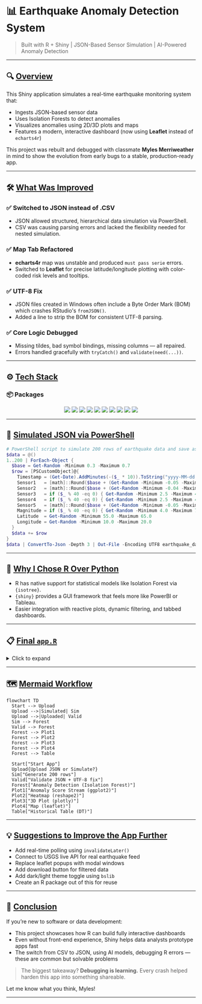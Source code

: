# 📊 Earthquake Anomaly Detection System

> Built with R + Shiny | JSON-Based Sensor Simulation | AI-Powered Anomaly Detection

---

## 🔍 [Overview](#overview)

This Shiny application simulates a real-time earthquake monitoring system that:

* Ingests JSON-based sensor data
* Uses Isolation Forests to detect anomalies
* Visualizes anomalies using 2D/3D plots and maps
* Features a modern, interactive dashboard (now using **Leaflet** instead of `echarts4r`)

This project was rebuilt and debugged with classmate **Myles Merriweather** in mind to show the evolution from early bugs to a stable, production-ready app.

---

## 🛠️ [What Was Improved](#what-was-improved)

### ✅ Switched to JSON instead of .CSV

* JSON allowed structured, hierarchical data simulation via PowerShell.
* CSV was causing parsing errors and lacked the flexibility needed for nested simulation.

### ✅ Map Tab Refactored

* **echarts4r** map was unstable and produced `must pass serie` errors.
* Switched to **Leaflet** for precise latitude/longitude plotting with color-coded risk levels and tooltips.

### ✅ UTF-8 Fix

* JSON files created in Windows often include a Byte Order Mark (BOM) which crashes RStudio's `fromJSON()`.
* Added a line to strip the BOM for consistent UTF-8 parsing.

### ✅ Core Logic Debugged

* Missing tildes, bad symbol bindings, missing columns — all repaired.
* Errors handled gracefully with `tryCatch()` and `validate(need(...))`.

---

## ⚙️ [Tech Stack](#tech-stack)

### 📦 Packages

<div align="center">
  <img src="https://img.shields.io/badge/RStudio-IDE-blue" />
  <img src="https://img.shields.io/badge/Shiny-Dashboard-orange" />
  <img src="https://img.shields.io/badge/jsonlite-JSON-green" />
  <img src="https://img.shields.io/badge/leaflet-Maps-lightblue" />
  <img src="https://img.shields.io/badge/ggplot2-Graphs-blueviolet" />
  <img src="https://img.shields.io/badge/isotree-AI-red" />
  <img src="https://img.shields.io/badge/plotly-3D-lightgreen" />
  <img src="https://img.shields.io/badge/DT-Tables-yellow" />
  <img src="https://img.shields.io/badge/shinyjs-JavaScript-lightgrey" />
  <img src="https://img.shields.io/badge/reshape2-Correlation-cyan" />
</div>

---

## 💾 [Simulated JSON via PowerShell](#simulated-json-via-powershell)

```powershell
# PowerShell script to simulate 200 rows of earthquake data and save as JSON
$data = @()
1..200 | ForEach-Object {
  $base = Get-Random -Minimum 0.3 -Maximum 0.7
  $row = [PSCustomObject]@{
    Timestamp = (Get-Date).AddMinutes(-($_ * 10)).ToString("yyyy-MM-dd HH:mm:ss")
    Sensor1   = [math]::Round($base + (Get-Random -Minimum -0.05 -Maximum 0.05), 2)
    Sensor2   = [math]::Round($base + (Get-Random -Minimum -0.04 -Maximum 0.04), 2)
    Sensor3   = if ($_ % 40 -eq 0) { Get-Random -Minimum 2.5 -Maximum 4.0 } else { [math]::Round($base + (Get-Random -Minimum -0.06 -Maximum 0.06), 2) }
    Sensor4   = if ($_ % 40 -eq 0) { Get-Random -Minimum 2.5 -Maximum 4.0 } else { [math]::Round($base + (Get-Random -Minimum -0.06 -Maximum 0.06), 2) }
    Sensor5   = [math]::Round($base + (Get-Random -Minimum -0.05 -Maximum 0.05), 2)
    Magnitude = if ($_ % 40 -eq 0) { Get-Random -Minimum 4.0 -Maximum 7.0 } else { Get-Random -Minimum 0.5 -Maximum 2.0 }
    Latitude  = Get-Random -Minimum 55.0 -Maximum 65.0
    Longitude = Get-Random -Minimum 10.0 -Maximum 20.0
  }
  $data += $row
}
$data | ConvertTo-Json -Depth 3 | Out-File -Encoding UTF8 earthquake_data.json
```

---

## 🧠 [Why I Chose R Over Python](#why-i-chose-r-over-python)

* R has native support for statistical models like Isolation Forest via `{isotree}`.
* `{shiny}` provides a GUI framework that feels more like PowerBI or Tableau.
* Easier integration with reactive plots, dynamic filtering, and tabbed dashboards.

---

## 📋 [Final `app.R`](#final-app-r)

<details>
<summary>Click to expand</summary>

```r
library(shiny)
library(dplyr)
library(jsonlite)
library(shinyjs)
library(ggplot2)
library(isotree)
library(leaflet)
library(plotly)
library(DT)
library(lubridate)
library(reshape2)

simulate_api_data <- function(n_rows = 200) {
  set.seed(42)
  timestamps <- Sys.time() - seq(0, by = 600, length.out = n_rows)
  base_noise <- rnorm(n_rows, mean = 0.5, sd = 0.2)
  spike_indices <- seq_len(n_rows) %% 40 == 0
  tibble(
    Timestamp = timestamps,
    Sensor1 = pmax(0, pmin(1, base_noise + rnorm(n_rows, 0, 0.1))),
    Sensor2 = pmax(0, pmin(1, base_noise + rnorm(n_rows, 0, 0.1) * 0.8)),
    Sensor3 = ifelse(spike_indices, runif(n_rows, 2.5, 4.0), pmax(0, base_noise + rnorm(n_rows, 0, 0.15))),
    Sensor4 = ifelse(spike_indices, runif(n_rows, 2.5, 4.0), pmax(0, base_noise + rnorm(n_rows, 0, 0.15))),
    Sensor5 = pmax(0, pmin(1, base_noise + rnorm(n_rows, 0, 0.1))),
    Magnitude = ifelse(spike_indices, runif(n_rows, 4.0, 7.0), runif(n_rows, 0.5, 2.0)),
    Latitude = runif(n_rows, 55, 65),
    Longitude = runif(n_rows, 10, 20)
  )
}

ui <- fluidPage(
  useShinyjs(),
  tags$head(
    tags$style(HTML("
      body {
        background-color: #121212;
        color: #f0f0f0;
      }
      .well, .panel, .form-control, .selectize-input, .input-group {
        background-color: #1e1e1e !important;
        color: #ffffff !important;
        border-color: #333333 !important;
      }
      .tabbable > .nav-tabs > li > a {
        background-color: #2a2a2a;
        color: #ffffff;
        border: 1px solid #444;
      }
      .tab-content {
        background-color: #1e1e1e;
        color: #ffffff;
        padding: 10px;
        border: 1px solid #444;
      }
      .dataTables_wrapper .dataTables_filter label,
      .dataTables_wrapper .dataTables_info,
      .dataTables_wrapper .dataTables_paginate {
        color: white !important;
      }
      .paginate_button {
        background-color: #2a2a2a !important;
        color: white !important;
      }
    "))
  ),
  titlePanel("🌍 Earthquake Warning System"),
  sidebarLayout(
    sidebarPanel(
      sliderInput("threshold", "Anomaly Score Threshold", min = 0, max = 1, value = 0.85, step = 0.01),
      fileInput("uploadData", "Upload Sensor Data (.json)", accept = ".json")
    ),
    mainPanel(
      tabsetPanel(
        tabPanel("Anomaly Score Stream", plotOutput("ggplotPlot")),
        tabPanel("Sensor Heatmap", plotOutput("heatmapPlot")),
        tabPanel("3D Sensor Correlation", plotlyOutput("plotly3D")),
        tabPanel("Earthquake Map", leafletOutput("mapPlot")),
        tabPanel("Historical Data", DTOutput("dataTable"))
      )
    )
  )
)

server <- function(input, output, session) {
  uploaded_data <- reactive({
    req(input$uploadData)
    file <- input$uploadData
    raw_json <- readLines(file$datapath, warn = FALSE)
    raw_json[1] <- sub("^\uFEFF", "", raw_json[1])
    fromJSON(paste(raw_json, collapse = ""), simplifyDataFrame = TRUE) %>% as_tibble()
  })
  
  data <- reactive({
    if (!is.null(input$uploadData)) uploaded_data() else simulate_api_data(50)
  })
  
  model_data <- reactiveVal()
  observe({
    df <- req(data())
    if (nrow(df) < 2) df <- bind_rows(df, simulate_api_data(2))
    x <- scale(df[, c("Sensor1", "Sensor2", "Sensor3", "Sensor4", "Sensor5")])
    x[is.na(x)] <- 0
    model <- isolation.forest(x, ntrees = 100, seed = 42)
    scores <- predict(model, x, type = "score")
    df$AnomalyScore <- scores
    df$Severity <- case_when(
      scores > input$threshold + 0.1 ~ "High",
      scores > input$threshold ~ "Medium",
      TRUE ~ "Low"
    )
    model_data(df)
  })
  
  filtered_data <- reactive({
    req(model_data())
  })
  
  output$ggplotPlot <- renderPlot({
    df <- tryCatch(req(filtered_data()), error = function(e) NULL)
    if (is.null(df)) validate(need(FALSE, "No data available."))
    if (nrow(df) < 2) validate(need(FALSE, "Need at least 2 rows."))
    if (!"AnomalyScore" %in% names(df)) validate(need(FALSE, "Missing AnomalyScore."))
    
    ggplot(df, aes(seq_along(AnomalyScore), AnomalyScore)) +
      geom_point(color = "#FFA500", size = 4) +
      geom_line(color = "#FFA500", linewidth = 1.5) +
      geom_hline(yintercept = input$threshold, color = "#FF2400", linetype = "dashed", linewidth = 1.5) +
      labs(title = "Anomaly Score Stream", x = "Index", y = "Score") +
      theme_minimal()
  })
  
  output$heatmapPlot <- renderPlot({
    df <- tryCatch(req(filtered_data()), error = function(e) NULL)
    if (is.null(df)) validate(need(FALSE, "No data available."))
    if (nrow(df) < 2) validate(need(FALSE, "Need at least 2 rows."))
    if (!any(startsWith(names(df), "Sensor"))) validate(need(FALSE, "Missing sensor columns."))
    
    sensor_data <- df %>% select(starts_with("Sensor"))
    sensor_data <- sensor_data[, apply(sensor_data, 2, sd, na.rm = TRUE) != 0]
    if (ncol(sensor_data) < 2) validate(need(FALSE, "Not enough varied sensor data."))
    
    melted_cor <- melt(cor(sensor_data, use = "complete.obs"))
    ggplot(melted_cor, aes(Var1, Var2, fill = value)) +
      geom_tile() +
      scale_fill_gradientn(colors = c("#000000", "#FFA500", "#FF2400")) +
      labs(title = "Sensor Correlation Heatmap") +
      theme_minimal()
  })
  
  output$plotly3D <- renderPlotly({
    df <- tryCatch(req(filtered_data()), error = function(e) NULL)
    if (is.null(df) || nrow(df) < 2) validate(need(FALSE, "Need at least 2 rows."))
    if (!all(c("Sensor1", "Sensor2", "Sensor3") %in% names(df))) validate(need(FALSE, "Required sensors missing."))
    
    plot_ly(
      data = df,
      x = ~Sensor1,
      y = ~Sensor2,
      z = ~Sensor3,
      color = ~AnomalyScore,
      size = ~Magnitude,
      type = "scatter3d",
      mode = "markers"
    )
  })
  
  output$mapPlot <- renderLeaflet({
    df <- tryCatch(req(filtered_data()), error = function(e) NULL)
    if (is.null(df) || nrow(df) < 2) validate(need(FALSE, "Need at least 2 rows."))
    if (!all(c("Latitude", "Longitude") %in% names(df))) validate(need(FALSE, "Missing lat/lon."))
    
    leaflet(df) %>%
      addProviderTiles(providers$CartoDB.DarkMatter) %>%
      addCircleMarkers(
        lng = ~Longitude,
        lat = ~Latitude,
        radius = ~Magnitude * 2,
        color = ~ifelse(Severity == "High", "#FF2400", ifelse(Severity == "Medium", "#FFA500", "#2E8B57")),
        stroke = FALSE,
        fillOpacity = 0.8,
        popup = ~paste0("<b>Magnitude:</b> ", round(Magnitude, 2),
                        "<br><b>Score:</b> ", round(AnomalyScore, 3),
                        "<br><b>Severity:</b> ", Severity)
      )
  })
  
  output$dataTable <- renderDT({
    df <- req(filtered_data())
    datatable(
      df,
      options = list(pageLength = 10, autoWidth = TRUE),
      rownames = FALSE,
      class = 'stripe hover row-border'
    ) %>%
      formatStyle(
        columns = names(df),
        color = '#ffffff',
        backgroundColor = '#1e1e1e'
      )
  })
}

shinyApp(ui, server)


```

</details>

---

## 🗺️ [Mermaid Workflow](#mermaid-workflow)

```mermaid
flowchart TD
  Start --> Upload
  Upload -->|Simulated| Sim
  Upload -->|Uploaded| Valid
  Sim --> Forest
  Valid --> Forest
  Forest --> Plot1
  Forest --> Plot2
  Forest --> Plot3
  Forest --> Plot4
  Forest --> Table

  Start["Start App"]
  Upload{Upload JSON or Simulate?}
  Sim["Generate 200 rows"]
  Valid["Validate JSON + UTF-8 fix"]
  Forest["Anomaly Detection (Isolation Forest)"]
  Plot1["Anomaly Score Stream (ggplot2)"]
  Plot2["Heatmap (reshape2)"]
  Plot3["3D Plot (plotly)"]
  Plot4["Map (leaflet)"]
  Table["Historical Table (DT)"]
```

---

## 💡 [Suggestions to Improve the App Further](#suggestions-to-improve-the-app-further)

* Add real-time polling using `invalidateLater()`
* Connect to USGS live API for real earthquake feed
* Replace leaflet popups with modal windows
* Add download button for filtered data
* Add dark/light theme toggle using `bslib`
* Create an R package out of this for reuse

---

## 🧾 [Conclusion](#conclusion)

If you’re new to software or data development:

* This project showcases how R can build fully interactive dashboards
* Even without front-end experience, Shiny helps data analysts prototype apps fast
* The switch from CSV to JSON, using AI models, debugging R errors — these are common but solvable problems

> The biggest takeaway? **Debugging is learning.** Every crash helped harden this app into something shareable.

Let me know what you think, Myles!

---

